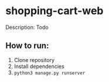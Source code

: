# shopping-cart-web

Description: Todo

## How to run:

1) Clone repository
2) Install dependencies 
3) `python3 manage.py runserver`
